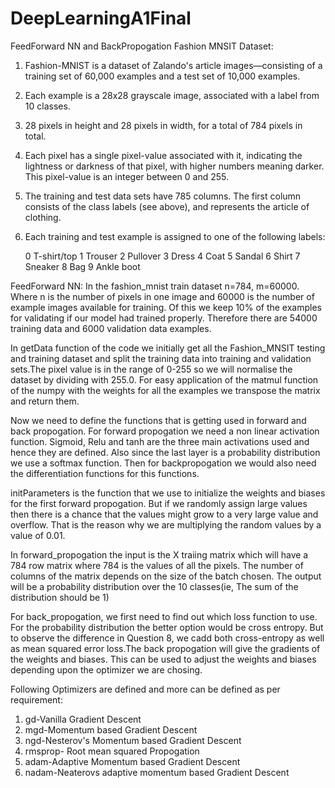 # DeepLearningA1Final
FeedForward NN and BackPropogation
Fashion MNSIT Dataset:

1. Fashion-MNIST is a dataset of Zalando's article images—consisting of a training set of 60,000 examples and a test set of 10,000 examples.
2. Each example is a 28x28 grayscale image, associated with a label from 10 classes.
3. 28 pixels in height and 28 pixels in width, for a total of 784 pixels in total.
4. Each pixel has a single pixel-value associated with it, indicating the lightness or darkness of that pixel, with higher numbers meaning darker. This pixel-value is an integer between 0 and 255.
5. The training and test data sets have 785 columns. The first column consists of the class labels (see above), and represents the article of clothing.
6. Each training and test example is assigned to one of the following labels:

      0 T-shirt/top
      1 Trouser
      2 Pullover
      3 Dress
      4 Coat
      5 Sandal
      6 Shirt
      7 Sneaker
      8 Bag
      9 Ankle boot
      
FeedForward NN:
In the fashion_mnist train dataset n=784, m=60000. Where n is the number of pixels in one image and 60000 is the number of example images available for training. Of this we keep 10% of the examples for validating if our model had trained properly. Therefore there are 54000 training data and 6000 validation data examples. 

In getData function of the code we initially get all the Fashion_MNSIT testing and training dataset and split the training data into training and validation sets.The pixel value is in the range of 0-255 so we will normalise the dataset by dividing with 255.0. For easy application of the matmul function of the numpy with the weights for all the examples we transpose the matrix and return them.

Now we need to define the functions that is getting used in forward and back propogation. For forward propogation we need a non linear activation function. Sigmoid, Relu and tanh are the three main activations used and hence they are defined. Also since the last layer is a probability distribution we use a softmax function. Then for backpropogation we would also need the differentiation functions for this functions.

initParameters is the function that we use to initialize the weights and biases for the first forward propogation. But if we randomly assign large values then there is a chance that the values might grow to a very large value and overflow. That is the reason why we are multiplying the random values by a value of 0.01.

In forward_propogation the input is the X traiing matrix which will have a 784 row matrix where 784 is the values of all the pixels. The number of columns of the matrix depends on the size of the batch chosen. The output will be a probability distribution over the 10 classes(ie, The sum of the distribution should be 1)

For back_propogation, we first need to find out which loss function to use. For the probability distribution the better option would be cross entropy. But to observe the difference in Question 8, we cadd both cross-entropy as well as mean squared error loss.The back propogation will give the gradients of the weights and biases. This can be used to adjust the weights and biases depending upon the optimizer we are chosing.

Following Optimizers are defined and more can be defined as per requirement:
1. gd-Vanilla Gradient Descent
2. mgd-Momentum based Gradient Descent
3. ngd-Nesterov's Momentum based Gradient Descent
4. rmsprop- Root mean squared Propogation
5. adam-Adaptive Momentum based Gradient Descent
6. nadam-Neaterovs adaptive momentum based Gradient Descent
